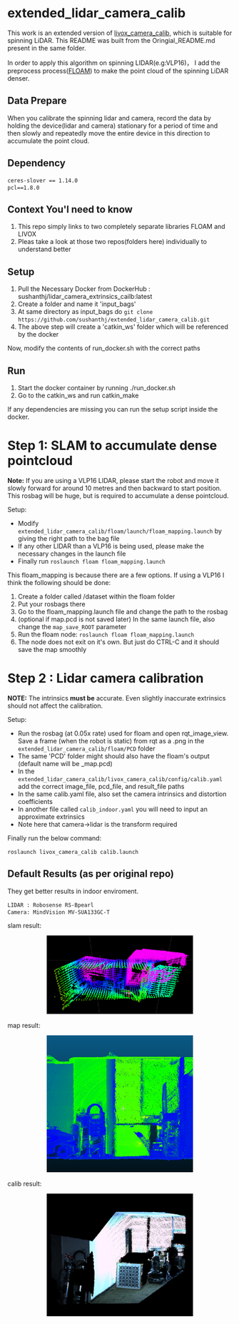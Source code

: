 # extended_lidar_camera_calib

This work is an extended version of [livox_camera_calib](https://github.com/hku-mars/livox_camera_calib.git), which is suitable for spinning LiDAR. This README was built from the Oringial_README.md present in the same folder.

In order to apply this algorithm on spinning LIDAR(e.g:VLP16)， I add the preprocess process([FLOAM](https://github.com/wh200720041/floam.git)) to make the point cloud of the spinning LiDAR denser.

## Data Prepare

When you calibrate the spinning lidar and camera, record the data by holding the device(lidar and camera) stationary for a period of time and then slowly and repeatedly move the entire device in this direction to accumulate the point cloud.

## Dependency
```
ceres-slover == 1.14.0
pcl==1.8.0
```

## Context You'l need to know
1. This repo simply links to two completely separate libraries FLOAM and LIVOX
2. Pleas take a look at those two repos(folders here) individually to understand better

## Setup
1. Pull the Necessary Docker from DockerHub : sushanthj/lidar_camera_extrinsics_cailb:latest
2. Create a folder and name it 'input_bags'
3. At same directory as input_bags do ```git clone https://github.com/sushanthj/extended_lidar_camera_calib.git```
4. The above step will create a 'catkin_ws' folder which will be referenced by the docker

Now, modify the contents of run_docker.sh with the correct paths

## Run
1. Start the docker container by running ./run_docker.sh
2. Go to the catkin_ws and run catkin_make

If any dependencies are missing you can run the setup script inside the docker.

# Step 1: SLAM to accumulate dense pointcloud

**Note:** If you are using a VLP16 LIDAR, please start the robot and move it slowly forward for around 10 metres and then backward to start position.
This rosbag will be huge, but is required to accumulate a dense pointcloud.

Setup:
- Modify ```extended_lidar_camera_calib/floam/launch/floam_mapping.launch``` by giving the right path to the bag file
- If any other LIDAR than a VLP16 is being used, please make the necessary changes in the launch file
- Finally run ```roslaunch floam floam_mapping.launch```

This floam_mapping is because there are a few options. If using a VLP16
I think the following should be done:
1. Create a folder called /dataset within the floam folder
2. Put your rosbags there
3. Go to the floam_mapping.launch file and change the path to the rosbag
4. (optional if map.pcd is not saved later) In the same launch file, also change the ```map_save_ROOT``` parameter
5. Run the floam node: ```roslaunch floam floam_mapping.launch```
6. The node does not exit on it's own. But just do CTRL-C and it should save the map smoothly

# Step 2 : Lidar camera calibration

**NOTE:** The intrinsics **must be** accurate. Even slightly inaccurate extrinsics should not
affect the calibration.

Setup:
- Run the rosbag (at 0.05x rate) used for floam and open rqt_image_view. Save a frame (when the robot is static) from rqt as a .png in the ```extended_lidar_camera_calib/floam/PCD``` folder
- The same 'PCD' folder might should also have the floam's output (default name will be _map.pcd)
- In the ```extended_lidar_camera_calib/livox_camera_calib/config/calib.yaml``` add the correct image_file, pcd_file, and result_file paths
- In the same calib.yaml file, also set the camera intrinsics and distortion coefficients
- In another file called ```calib_indoor.yaml``` you will need to input an approximate extrinsics
- Note here that camera->lidar is the transform required

Finally run the below command:
```
roslaunch livox_camera_calib calib.launch
```

## Default Results (as per original repo)
They get better results in indoor enviroment. 
```
LIDAR : Robosense RS-Bpearl
Camera: MindVision MV-SUA133GC-T
```
slam result:
<p align='center'>
<img width="65%" src="pics/floam_save_pcd.png"/>
</p>

map result:
<p align='center'>
<img width="65%" src="pics/map_pcd.png"/>
</p>

calib result:
<p align='center'>
<img width="65%" src="pics/calib_result.png"/>
</p>

